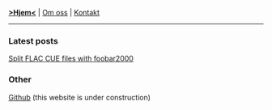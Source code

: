 <link rel="stylesheet" type="text/css" href="/custom.css">

[__>Hjem<__](index.md) | [Om oss](om.md) | [Kontakt](kontakt.md)

---

### Latest posts

[Split FLAC CUE files with foobar2000](blog/splitflacfoobar.md)

### Other
[Github](https://github.com/Kabax04/jonasbratland.com)
(this website is under construction)
